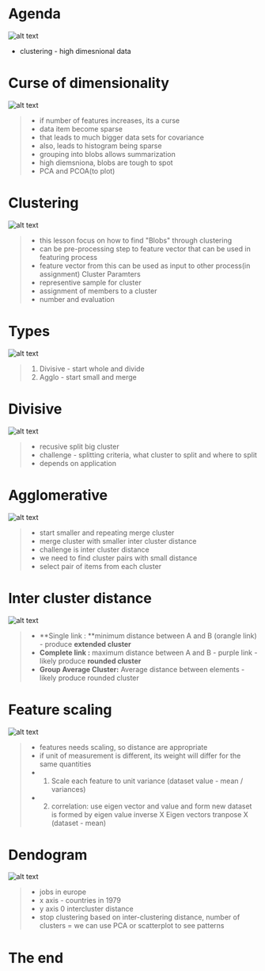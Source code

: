 # Agenda
![alt text](image.png)

- clustering - high dimesnional data


# Curse of dimensionality
![alt text](image-1.png)
> - if number of features increases, its a curse
> - data item become sparse
> - that leads to much bigger data sets for covariance
> - also, leads to histogram being sparse
> - grouping into blobs allows summarization
> - high diemsniona, blobs are tough to spot
> - PCA and PCOA(to plot)

# Clustering
![alt text](image-2.png)

> - this lesson focus on how to find "Blobs" through clustering
> - can be pre-processing step to feature vector that can be used in featuring process
> - feature vector from this can be used as input to other process(in assignment)
> Cluster Paramters
> - representive sample for cluster
> - assignment of members to a cluster
> - number and evaluation

# Types
![alt text](image-3.png)
> 1. Divisive - start whole and divide
> 2. Agglo - start small and merge

# Divisive
![alt text](image-4.png)

> - recusive split big cluster
> - challenge - splitting criteria, what cluster to split and where to split
> -  depends on application

# Agglomerative
![alt text](image-5.png)
> - start smaller and repeating merge cluster
> - merge cluster with smaller inter cluster distance
> - challenge is inter cluster distance
> - we need to find cluster pairs with small distance
> - select pair of items from each cluster

# Inter cluster distance
![alt text](image-29.png)

> - **Single link : **minimum distance between A and B (orangle link) - produce **extended cluster**
> - **Complete link :** maximum distance between A and B - purple link - likely produce **rounded cluster**
> - **Group Average Cluster:** Average distance between elements - likely produce rounded cluster


# Feature scaling
![alt text](image-6.png)

> - features needs scaling, so distance are appropriate 
> - if unit of measurement is different, its weight will differ for the same quantities
> - 1. Scale each feature to unit variance (dataset  value - mean / variances)
> - 2. correlation: use eigen vector and value and form new dataset is formed by eigen value inverse X Eigen vectors tranpose X (dataset - mean)

# Dendogram
![alt text](image-7.png)

> - jobs in europe
> - x axis - countries in 1979
> - y axis 0 intercluster distance
> - stop clustering based on inter-clustering distance, number of clusters
> = we can use PCA or scatterplot to see patterns

# The end